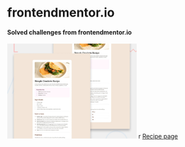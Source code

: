 # frontendmentor.io

#### Solved challenges from frontendmentor.io
[<img src="001_recipe-page-main/design/desktop-preview.jpg" alt="Recipe page" width=300>](001_recipe-page-main/)  r
[Recipe page]("001_recipe-page-main/")
